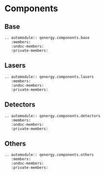 # Components

## Base

```{eval-rst}
.. automodule:: qenergy.components.base
   :members:
   :undoc-members:
   :private-members:

```

## Lasers

```{eval-rst}
.. automodule:: qenergy.components.lasers
   :members:
   :undoc-members:
   :private-members:

```

## Detectors

```{eval-rst}
.. automodule:: qenergy.components.detectors
   :members:
   :undoc-members:
   :private-members:

```

## Others

```{eval-rst}
.. automodule:: qenergy.components.others
   :members:
   :undoc-members:
   :private-members:

```